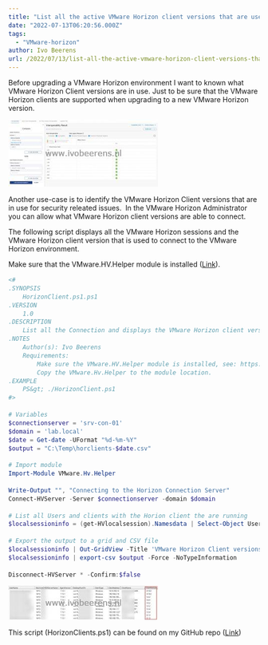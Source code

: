 ```yaml
---
title: "List all the active VMware Horizon client versions that are used"
date: "2022-07-13T06:20:56.000Z"
tags: 
  - "VMware-horizon"
author: Ivo Beerens
url: /2022/07/13/list-all-the-active-vmware-horizon-client-versions-that-are-used/
---
```


Before upgrading a VMware Horizon environment I want to known what VMware Horizon Client versions are in use. Just to be sure that the VMware Horizon clients are supported when upgrading to a new VMware Horizon version.

[![](images/1-300x135.jpg)](images/1.jpg)

Another use-case is to identify the VMware Horizon Client versions that are in use for security releated issues.  In the VMware Horizon Administrator you can allow what VMware Horizon client versions are able to connect.

The following script displays all the VMware Horizon sessions and the VMware Horizon client version that is used to connect to the VMware Horizon environment.

Make sure that the VMware.HV.Helper module is installed ([Link](https://github.com/VMware/PowerCLI-Example-Scripts)).

```powershell
<#
.SYNOPSIS
    HorizonClient.ps1.ps1
.VERSION
    1.0
.DESCRIPTION
    List all the Connection and displays the VMware Horizon client version. 
.NOTES
    Author(s): Ivo Beerens
    Requirements:  
        Make sure the VMware.HV.Helper module is installed, see: https://github.com/vmware/PowerCLI-Example-Scripts
        Copy the VMware.Hv.Helper to the module location.
.EXAMPLE
    PS&gt; ./HorizonClient.ps1
#>
 
# Variables
$connectionserver = 'srv-con-01'
$domain = 'lab.local'
$date = Get-date -UFormat "%d-%m-%Y"
$output = "C:\Temp\horclients-$date.csv"
 
# Import module
Import-Module VMware.Hv.Helper
 
Write-Output "", "Connecting to the Horizon Connection Server"
Connect-HVServer -Server $connectionserver -domain $domain
 
# List all Users and clients with the Horion client the are running
$localsessioninfo = (get-HVlocalsession).Namesdata | Select-Object UserName, MachineOrRDSServerName, AgentVersion, DesktopPoolCN, ClientType, ClientAddress, ClientName, ClientVersion, SecurityGatewayDNS, SecurityGatewayAddress | Sort-Object ClientVersion
 
# Export the output to a grid and CSV file
$localsessioninfo | Out-GridView -Title 'VMware Horizon Client versions'
$localsessioninfo | export-csv $output -Force -NoTypeInformation
 
Disconnect-HVServer * -Confirm:$false
```
[![](images/Client-versions-300x68.jpg)](images/Client-versions.jpg)

This script (HorizonClients.ps1) can be found on my GitHub repo ([Link](https://github.com/ibeerens/VMware-Horizon))